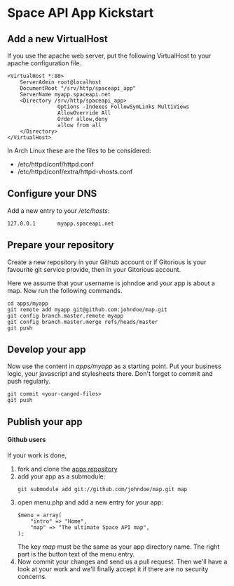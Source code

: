 Space API App Kickstart
===================

Add a new VirtualHost
---------------------

If you use the apache web server, put the following VirtualHost to your apache configuration file.

<pre><code>&lt;VirtualHost *:80>
    ServerAdmin root@localhost
    DocumentRoot "/srv/http/spaceapi_app"
    ServerName myapp.spaceapi.net
    &lt;Directory /srv/http/spaceapi_app>
                Options -Indexes FollowSymLinks MultiViews
                AllowOverride All
                Order allow,deny
                allow from all
    &lt;/Directory>
&lt;/VirtualHost>
</code></pre>

In Arch Linux these are the files to be considered:

* /etc/httpd/conf/httpd.conf
* /etc/httpd/conf/extra/httpd-vhosts.conf


Configure your DNS
------------------

Add a new entry to your <em>/etc/hosts</em>:

<pre><code>127.0.0.1       myapp.spaceapi.net</code></pre>

Prepare your repository
-----------------------

Create a new repository in your Github account or if Gitorious is your favourite git service provide, then in your Gitorious account.

Here we assume that your username is johndoe and your app is about a map. Now run the following commands.


<pre><code>cd apps/myapp
git remote add myapp git@github.com:johndoe/map.git
git config branch.master.remote myapp
git config branch.master.merge refs/heads/master
git push
</code></pre>

Develop your app
----------------

Now use the content in <em>apps/myapp</em> as a starting point. Put your business logic, your javascript and stylesheets there. Don't forget to commit and push regularly.

<pre><code>git commit &lt;your-canged-files>
git push
</code></pre>


Publish your app
----------------

<h4>Github users</h4>

If your work is done,

<ol>
    <li>fork and clone the <a href="https://github.com/SpaceApi/apps" target="_blank">apps repository</a></li>
    <li>add your app as a submodule: <pre><code>git submodule add git://github.com/johndoe/map.git map</code></pre></li>
    <li>open menu.php and add a new entry for your app:
<pre><code>$menu = array(
    "intro" => "Home",
    "map" => "The ultimate Space API map",
);
</code></pre>
                The key <em>map</em> must be the same as your app directory name. The right part is the button text of the menu entry.
            </li>
            <li>
                Now commit your changes and send us a pull request. Then we'll have a look at your work and we'll finally accept it if there are no security concerns.</li>
</ol>
